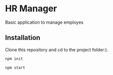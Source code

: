 # HR Manager

Basic application to manage employes

## Installation

Clone this repository and cd to the project folder:).

```bash
npm init

npm start
```

